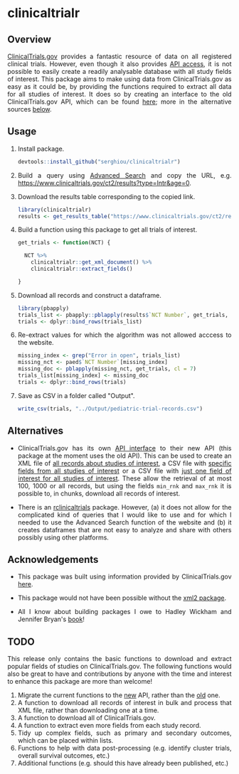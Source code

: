 # clinicaltrialr

<div align="justify">

## Overview

[ClinicalTrials.gov](https://www.clinicaltrials.gov/) provides a fantastic resource of data on all registered clinical trials. However, even though it also provides [API access](https://www.clinicaltrials.gov/ct2/resources/download), it is not possible to easily create a readily analysable database with all study fields of interest. This package aims to make using data from ClinicalTrials.gov as easy as it could be, by providing the functions required to extract all data for all studies of interest. It does so by creating an interface to the old ClinicalTrials.gov API, which can be found [here](https://www.clinicaltrials.gov/ct2/resources/download); more in the alternative sources [below](#Alternatives).


## Usage

1. Install package.

    ```r
    devtools::install_github("serghiou/clinicaltrialr")
    ```

2. Build a query using [Advanced Search](https://www.clinicaltrials.gov/ct2/search/advanced?cond=&term=&cntry=&state=&city=&dist=) and copy the URL, e.g. https://www.clinicaltrials.gov/ct2/results?type=Intr&age=0.

3. Download the results table corresponding to the copied link.

    ```r
    library(clinicaltrialr)
    results <- get_results_table("https://www.clinicaltrials.gov/ct2/results?type=Intr&age=0")
    ```

4. Build a function using this package to get all trials of interest.

    ```r
    get_trials <- function(NCT) {

      NCT %>% 
        clinicaltrialr::get_xml_document() %>% 
        clinicaltrialr::extract_fields()

    }
    ```

5. Download all records and construct a dataframe.

    ```r
    library(pbapply)
    trials_list <- pbapply::pblapply(results$`NCT Number`, get_trials, cl = 7)
    trials <- dplyr::bind_rows(trials_list)
    ```

6. Re-extract values for which the algorithm was not allowed acccess to the website.

    ```r
    missing_index <- grep("Error in open", trials_list)
    missing_nct <- paed$`NCT Number`[missing_index]
    missing_doc <- pblapply(missing_nct, get_trials, cl = 7)
    trials_list[missing_index] <- missing_doc
    trials <- dplyr::bind_rows(trials)
    ```

7. Save as CSV in a folder called "Output".

    ```r
    write_csv(trials, "../Output/pediatric-trial-records.csv")
    ```


## Alternatives

* ClinicalTrials.gov has its own [API interface](https://clinicaltrials.gov/api/gui) to their new API (this package at the moment uses the old API). This can be used to create an XML file of [all records about studies of interest](https://clinicaltrials.gov/api/gui/demo/simple_full_study), a CSV file with [specific fields from all studies of interest](https://clinicaltrials.gov/api/gui/demo/simple_study_fields) or a CSV file with [just one field of interest for all studies of interest](https://clinicaltrials.gov/api/gui/demo/simple_field_values). These allow the retrieval of at most 100, 1000 or all records, but using the fields `min_rnk` and `max_rnk` it is possible to, in chunks, download all records of interest.

* There is an [rclinicaltrials](https://github.com/sachsmc/rclinicaltrials) package. However, (a) it does not allow for the complicated kind of queries that I would like to use and for which I needed to use the Advanced Search function of the website and (b) it creates dataframes that are not easy to analyze and share with others possibly using other platforms.


## Acknowledgements

* This package was built using information provided by ClinicalTrials.gov [here](https://www.clinicaltrials.gov/ct2/resources/download).

* This package would not have been possible without the [xml2 package](https://github.com/r-lib/xml2).

* All I know about building packages I owe to Hadley Wickham and Jennifer Bryan's [book](https://r-pkgs.org/)!


## TODO

This release only contains the basic functions to download and extract popular fields of studies on ClinicalTrials.gov. The following functions would also be great to have and contributions by anyone with the time and interest to enhance this package are more than welcome!

1. Migrate the current functions to the [new](https://clinicaltrials.gov/api/gui/home) API, rather than the [old](https://www.clinicaltrials.gov/ct2/resources/download) one.
2. A function to download all records of interest in bulk and process that XML file, rather than downloading one at a time.
3. A function to download all of ClinicalTrials.gov.
4. A function to extract even more fields from each study record.
5. Tidy up complex fields, such as primary and secondary outcomes, which can be placed within lists.
6. Functions to help with data post-processing (e.g. identify cluster trials, overall survival outcomes, etc.)
7. Additional functions (e.g. should this have already been published, etc.)

</div>

